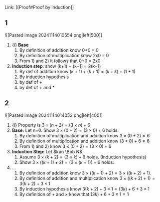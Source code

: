 Link: [[Proof#Proof by induction]]
## 1

![[Pasted image 20241114010554.png|left|500]]

1. {i} **Base**
	1. By definition of addition know 0+0 = 0
	2. By definition of multiplication know 2x0 = 0
	3. From 1) and 2) it follows that 0+0 = 2x0
2. **Induction step**: show (k+1) + (k+1) = 2(k+1)
	1. By def of addition know $(k+1) + (k+1) = (k+k) + (1+1)$
	2. By induction hypothesis
	3. by def of + 
	4. by def of + and *

## 2

![[Pasted image 20241114014052.png|left|400]]

1. {i} Property is $3\times (n+2) = (3\times n) + 6$
2. **Base:** Let n=0. Show $3\times (0+2) = (3\times0) + 6$ holds.
	1. By definition of multiplication and addition know $3\times (0+2) = 6$
	2. By definition of multiplication and addition know $(3*0) + 6 = 6$
	3. From 1) and 2) know $3\times (0+2) = (3\times0) + 6$
3. **Induction Step:** Let $k\in \Bbb N$
	1. Assume $3\times (k+2) = (3\times k) + 6$ holds. (Induction hypothesis)
	2. Show $3\times ((k+1)+2) = (3\times (k+1)) + 6$ holds.
4. ...
	1. By definition of addition know $3\times ((k+1)+2) = 3\times ((k+2)+1)$.
	2. By definition of addition and multiplication know $3\times ((k+2)+1) = 3(k+2) + 3\times 1$
	3. By induction hypothesis know $3(k+2) + 3\times 1 = (3k) + 6 + 3\times 1$
	4. By definition of + and $\times$ know that $(3k)+6+3\times 1 = 1$